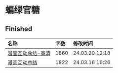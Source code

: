 # 蝙绿官糖

## Finished

|名称|字数|修改时间|
|:-|:-|:-|
|[漫画互动总结-高清](漫画互动总结-高清.md)|1860|24.03.20 12:18|
|[漫画互动总结](漫画互动总结.md)|1822|24.03.16 16:26|
